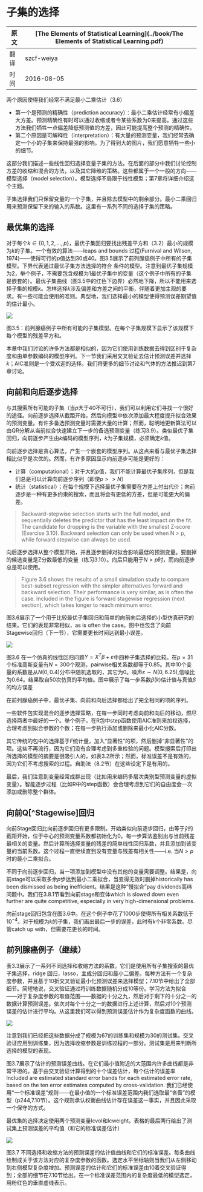 # 子集的选择

原文     | [The Elements of Statistical Learning](../book/The Elements of Statistical Learning.pdf)
      ---|---
翻译     | szcf-weiya
时间     | 2016-08-05

两个原因使得我们经常不满足最小二乘估计（3.6）

- 第一个是预测的精确性（prediction accuracy）：最小二乘估计经常有小偏差大方差。预测精确性有时可以通过收缩或者令某些系数为0来提高。通过这些方法我们牺牲一点偏差降低预测值的方差，因此可能提高整个预测的精确性。
- 第二个原因是可解释性（interpretation）：有大量的预测变量，我们经常去确定一个小的子集来保持最强的影响。为了得到大的图片，我们愿意牺牲一些小的细节。

这部分我们描述一些线性回归选择变量子集的方法。在后面的部分中我们讨论控制方差的收缩和混合的方法，以及其它降维的策略。这些都属于一个一般的方向——模型选择（model selection）。模型选择不局限于线性模型；第7章将详细介绍这个主题。

子集选择我们只保留变量的一个子集，并且除去模型中的剩余部分。最小二乘回归用来预测保留下来的输入的系数。这里有一系列不同的选择子集的策略。

## 最优集的选择

对于每个$k\in \{0,1,2,\ldots,p\}$，最优子集回归要找出残差平方和（3.2）最小的规模为$k$的子集。一个有效的算法——leaps and bounds 过程(Furnival and Wilson, 1974)——使得可行的$p$值达到30或40。图3.5展示了前列腺癌例子中所有的子集模型。下界代表通过最优子集方法选择的符合 条件的模型。注意到最优子集规模为2，举个例子，不需要包含规模为1最优子集中的变量（这个例子中所有的子集是嵌套的）。最优子集曲线（图3.5中的红色下边界）必然地下降，所以不能用来选择子集的规模$k$。怎样选择$k$涉及偏差和方差之间的平衡，伴随着更加主观的要求。有一些可能会使用的准则。典型地，我们选择最小的模型使得预测误差期望值的估计最小。

![](../img/03/fig3.5.png)

图3.5：前列腺癌例子中所有可能的子集模型。在每个子集规模下显示了该规模下每个模型的残差平方和。

本章中我们讨论的许多方法都是相似的，因为它们使用训练数据去得到区别于复杂度和由单参数编码的模型序列。下一节我们采用交叉验证去估计预测误差并选择$k$；AIC准则是一个受欢迎的选择。我们将更多的细节讨论和气体的方法推迟到第7章讨论。

## 向前和向后逐步选择

与其搜索所有可能的子集（当$p$大于40不可行），我们可以利用它们寻找一个很好的途径。向前逐步选择从截距开始，然后向模型中依次添加最大程度提升拟合效果的预测变量。有许多备选预测变量时需要大量的计算；然而，聪明地更新算法可以由QR分解从当前拟合快速建立下一步的备选预测变量（练习3.9）。类似最优子集回归，向前逐步产生由$k$编码的模型序列，$k$为子集规模，必须确定$k$值。

向前逐步选择是贪心算法，产生一个嵌套的模型序列。从这点来看与最优子集选择相比似乎是次优的。然而，有许多原因显示向前逐步可能是更好的：

- 计算（computational）；对于大的$p$值，我们不能计算最优子集序列，但是我们总是可以计算向前逐步序列（即使$p>>N$）
- 统计（statistical）；在每个规模下选择最优子集需要在方差上付出代价；向前逐步是一种有更多约束的搜索，而且将会有更低的方差，但是可能更大的偏差。

> Backward-stepwise selection starts with the full model, and sequentially deletes the predictor that has the least impact on the fit. The candidate for dropping is the variable with the smallest Z-score (Exercise 3.10). Backward selection can only be used when N > p, while forward stepwise can always be used.

向后逐步选择从整个模型开始，并且逐步删掉对拟合影响最低的预测变量。要删掉的候选变量是Z分数最低的变量（练习3.10）。向后只能用于$N>p$时，而向前逐步总是可以使用。

> Figure 3.6 shows the results of a small simulation study to compare
> best-subset regression with the simpler alternatives forward and backward selection. Their performance is very similar, as is often the case. Included in the figure is forward stagewise regression (next section), which takes longer to reach minimum error.

图3.6展示了一个用于比较最优子集回归和简单的向前向后选择的小型仿真研究的结果。它们的表现非常相似，as is often the case。图中也包含了向前Stagewise回归（下一节），它需要更长时间达到最小误差。

![](../img/03/fig3.6.png)

图3.6 在一个仿真的线性回归问题$Y=X^T\beta+\varepsilon$中四种子集选择的比较。在$p=31$个标准高斯变量有$N=300$个观测，pairwise相关系数都等于0.85。其中10个变量的系数是从$N(0,0.4)$分布中随机选取的，其它为0。噪声$\varepsilon \sim N(0,6.25)$,信噪比为0.64。结果取自50次仿真的平均值。图中展示了每一步系数$\hat{\beta}(k)$估计值与真值$\beta$的均方误差

在前列腺癌例子中，最优子集、向前和向后选择都给出了完全相同的项的序列。

一些软件包实现混合的逐步选择策略，在每一步同时考虑向前和向后的移动，燃尽选择两者中最好的一个。举个例子，在R包中step函数使用AIC准则来加权选择，合理考虑到拟合参数的个数；在每一步执行添加或删除来最小化AIC分数。

其它传统的包中的选择基于$F$统计量，加入“显著性”的项，然后删掉“非显著性”的项。这些不再流行，因为它们没有合理考虑到多重检验的问题。模型搜索后打印出所选择的模型的摘要是很吸引人的，如表3.2所示；然而，标准误差不是有效的，因为它们不考虑搜索的过程。自助法（8.2节）在这些设定下是有用的。

最后，我们注意到变量经常成群出现（比如用来编码多层次类别型预测变量的虚拟变量）。智能逐步过程（比如R中的step函数）会合理考虑到它们的自由度会一次添加或删除整个群体。

## 向前Q[^Stagewise]回归

向前Stage回归比向前逐步回归有更多限制。开始类似向前逐步回归，由等于$\bar{y}$的截距开始，位于中心的预测变量系数都初始化为0。每一步算法鉴别出与当前残差最相关的变量。然后计算所选择变量的残差的简单线性回归系数，并且添加到该变量的当前系数。这个过程一直继续直到没有变量与残差有相关性——i.e. 当$N>p$时的最小二乘拟合。

不同于向前逐步回归，当一项添加到模型中没有其他的变量需要调整。结果是，向前stage可以采取多余$p$步达到最小二乘拟合，当变得无效时删掉historically has been dismissed as being inefficient。结果是这种“慢拟合”pay dividends高纬问题中。我们在3.8.1节看到向前stage和变体which is slowed down even further are quite competitive, especially in very high-dimensional problems.

向前stage回归包含在图3.6中。在这个例子中花了1000步使得所有相关系数低于$10^{-4}$。对于规模为$k$的子集，我们画出最后一步的误差，此时有$k$个非零系数。尽管catch up with，但需要花更长的时间。

## 前列腺癌例子（继续）

表3.3展示了一系列不同选择和收缩方法的系数。它们是使用所有子集搜索的最优子集选择，ridge 回归，lasso，主成分回归和最小二偏差。每种方法有一个复杂度参数，并且基于10折交叉验证最小化预测误差来选择模型；7.10节中给出了全部细节。简短地说，交叉验证通过将训练数据随机分成10等份。学习方法为拟合——对于复杂度参数的取值范围——数据的十分之九，然后对于剩下的十分之一的数据计算预测误差。依次对每个十分之一的数据进行上述计算，然后对10个预测误差的估计进行平均。从这里我们可以得到预测误差估计作为复杂度函数的曲线。

![](../img/03/tab3.3.png)

注意到我们已经把这些数据分成了规模为67的训练集和规模为30的测试集。交叉验证应用到训练集，因为选择收缩参数是训练过程的一部分。测试集是用来判断所选择的模型的表现。

图3.7展示了估计的预测误差曲线。在它们最小值附近的大范围内许多曲线都是非常平坦的。基于由交叉验证计算得到的十个误差估计，每个估计的误差率Included are estimated standard error bands for each estimated error rate, based on the ten error estimates computed by cross-validation. 我们已经使用“一个标准误差”规则——在最小值的一个标准误差范围内我们选取最“吝啬”的模型（p244,7.10节）。这个规则承认权衡曲线估计存在误差这一事实，并且因此采取一个保守的方式。

最优集的选择决定使用两个预测变量lcvol和lcweight。表格的最后两行给出了测试集上预测误差的平均值（和它的标准误差估计）

![](../img/03/fig3.7.png)

图3.7 不同选择和收缩方法的预测误差的估计值曲线和它们的标准误差。每条曲线绘制成关于该方法对应的复杂度参数的函数。选定水平坐标轴则当我们从左侧移动到右侧模型复杂度增加。预测误差的估计和它们的标准误差由10着交叉验证得到；全部的细节在7.10节给出。在一个标准误差范围内的复杂度最低的模型选定，用粉红色的垂直虚线表示。
